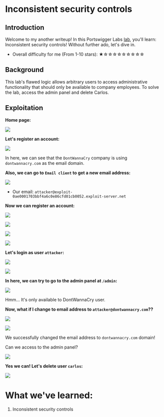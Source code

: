 # Inconsistent security controls

## Introduction

Welcome to my another writeup! In this Portswigger Labs [lab](https://portswigger.net/web-security/logic-flaws/examples/lab-logic-flaws-inconsistent-security-controls), you'll learn: Inconsistent security controls! Without further ado, let's dive in.

- Overall difficulty for me (From 1-10 stars): ★☆☆☆☆☆☆☆☆☆

## Background

This lab's flawed logic allows arbitrary users to access administrative functionality that should only be available to company employees. To solve the lab, access the admin panel and delete Carlos.

## Exploitation

**Home page:**

![](https://github.com/siunam321/CTF-Writeups/blob/main/Portswigger-Labs/Business-Logic-Vulnerabilities/BLV-3/images/Pasted%20image%2020221219061608.png)

**Let's register an account:**

![](https://github.com/siunam321/CTF-Writeups/blob/main/Portswigger-Labs/Business-Logic-Vulnerabilities/BLV-3/images/Pasted%20image%2020221219061837.png)

In here, we can see that the `DontWannaCry` company is using `dontwannacry.com` as the email domain.

**Also, we can go to `Email client` to get a new email address:**

![](https://github.com/siunam321/CTF-Writeups/blob/main/Portswigger-Labs/Business-Logic-Vulnerabilities/BLV-3/images/Pasted%20image%2020221219062006.png)

- Our email: `attacker@exploit-0ae0001703bbf4a6c0e86cfd01cb0052.exploit-server.net`

**Now we can register an account:**

![](https://github.com/siunam321/CTF-Writeups/blob/main/Portswigger-Labs/Business-Logic-Vulnerabilities/BLV-3/images/Pasted%20image%2020221219062112.png)

![](https://github.com/siunam321/CTF-Writeups/blob/main/Portswigger-Labs/Business-Logic-Vulnerabilities/BLV-3/images/Pasted%20image%2020221219062147.png)

![](https://github.com/siunam321/CTF-Writeups/blob/main/Portswigger-Labs/Business-Logic-Vulnerabilities/BLV-3/images/Pasted%20image%2020221219062216.png)

![](https://github.com/siunam321/CTF-Writeups/blob/main/Portswigger-Labs/Business-Logic-Vulnerabilities/BLV-3/images/Pasted%20image%2020221219062248.png)

**Let's login as user `attacker`:**

![](https://github.com/siunam321/CTF-Writeups/blob/main/Portswigger-Labs/Business-Logic-Vulnerabilities/BLV-3/images/Pasted%20image%2020221219062331.png)

![](https://github.com/siunam321/CTF-Writeups/blob/main/Portswigger-Labs/Business-Logic-Vulnerabilities/BLV-3/images/Pasted%20image%2020221219062406.png)

**In here, we can try to go to the admin panel at `/admin`:**

![](https://github.com/siunam321/CTF-Writeups/blob/main/Portswigger-Labs/Business-Logic-Vulnerabilities/BLV-3/images/Pasted%20image%2020221219062518.png)

Hmm... It's only available to DontWannaCry user.

**Now, what if I change to email address to `attacker@dontwannacry.com`??**

![](https://github.com/siunam321/CTF-Writeups/blob/main/Portswigger-Labs/Business-Logic-Vulnerabilities/BLV-3/images/Pasted%20image%2020221219062934.png)

![](https://github.com/siunam321/CTF-Writeups/blob/main/Portswigger-Labs/Business-Logic-Vulnerabilities/BLV-3/images/Pasted%20image%2020221219062942.png)

We successfully changed the email address to `dontwannacry.com` domain!

Can we access to the admin panel?

![](https://github.com/siunam321/CTF-Writeups/blob/main/Portswigger-Labs/Business-Logic-Vulnerabilities/BLV-3/images/Pasted%20image%2020221219063026.png)

**Yes we can! Let's delete user `carlos`:**

![](https://github.com/siunam321/CTF-Writeups/blob/main/Portswigger-Labs/Business-Logic-Vulnerabilities/BLV-3/images/Pasted%20image%2020221219063049.png)

# What we've learned:

1. Inconsistent security controls